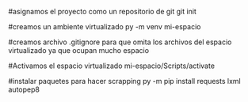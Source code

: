 #asignamos el proyecto como un repositorio de git
git init

#creamos un ambiente virtualizado
py -m venv mi-espacio

#creamos archivo .gitignore para que omita los archivos del espacio virtualizado ya que ocupan mucho espacio

#Activamos el espacio virtualizado
mi-espacio/Scripts/activate

#instalar paquetes para hacer scrapping
py -m pip install requests lxml autopep8